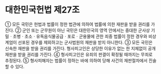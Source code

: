 # 대한민국헌법 제27조

① 모든 국민은 헌법과 법률이 정한 법관에 의하여 법률에 의한 재판을 받을 권리를 가진다.
② 군인 또는 군무원이 아닌 국민은 대한민국의 영역 안에서는 중대한 군사상 기밀ㆍ초병ㆍ초소ㆍ유독음식물공급ㆍ포로ㆍ군용물에 관한 죄중 법률이 정한 경우와 비상계엄이 선포된 경우를 제외하고는 군사법원의 재판을 받지 아니한다.
③ 모든 국민은 신속한 재판을 받을 권리를 가진다. 형사피고인은 상당한 이유가 없는 한 지체없이 공개재판을 받을 권리를 가진다.
④ 형사피고인은 유죄의 판결이 확정될 때까지는 무죄로 추정된다.
⑤ 형사피해자는 법률이 정하는 바에 의하여 당해 사건의 재판절차에서 진술할 수 있다.
